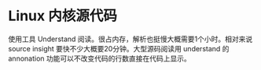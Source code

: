# Linux 内核源代码 
使用工具 Understand 阅读。很占内存，解析也挺慢大概需要1个小时。相对来说 source insight 要快不少大概要20分钟。大型源码阅读用 understand 的 annonation 功能可以不改变代码的行数直接在代码上显示。

